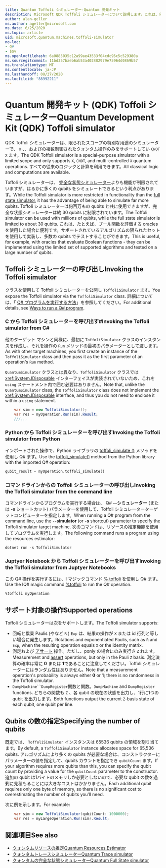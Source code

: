 ```yaml
---
title: Quantum Toffoli シミュレーター-Quantum 開発キット
description: Microsoft QDK Toffoli シミュレーターについて説明します。これは、何百万もの qubits で使用できる特殊な用途のクォンタムシミュレーターです。
author: alan-geller
ms.author: ageller@microsoft.com
ms.date: 6/25/2020
ms.topic: article
uid: microsoft.quantum.machines.toffoli-simulator
no-loc:
- Q#
- $$v
ms.openlocfilehash: 6a0885035c12a99ae43533f04cdc95c5c529380a
ms.sourcegitcommit: 11bd357baeb6ab53a402882979e75964d0869b57
ms.translationtype: MT
ms.contentlocale: ja-JP
ms.lasthandoff: 08/27/2020
ms.locfileid: "88992211"
---
```

# <a name="quantum-development-kit-qdk-toffoli-simulator"></a><span data-ttu-id="0f7c9-103">Quantum 開発キット (QDK) Toffoli シミュレーター</span><span class="sxs-lookup"><span data-stu-id="0f7c9-103">Quantum Development Kit (QDK) Toffoli simulator</span></span>

<span data-ttu-id="0f7c9-104">QDK Toffoli シミュレーターは、限られたスコープの特別な用途のシミュレーターで、 `X` 、、およびの複数制御されたクォンタム操作のみをサポートしてい `CNOT` `X` ます。</span><span class="sxs-lookup"><span data-stu-id="0f7c9-104">The QDK Toffoli simulator is a special-purpose simulator with a limited scope and only supports `X`, `CNOT`, and multi-controlled `X` quantum operations.</span></span> <span data-ttu-id="0f7c9-105">すべての従来のロジックと計算を利用できます。</span><span class="sxs-lookup"><span data-stu-id="0f7c9-105">All classical logic and computations are available.</span></span>

<span data-ttu-id="0f7c9-106">Toffoli シミュレーターは、 [完全な状態シミュレーター](xref:microsoft.quantum.machines.full-state-simulator)よりも機能が制限されていますが、はるかに多くの qubits をシミュレートできるという利点があります。</span><span class="sxs-lookup"><span data-stu-id="0f7c9-106">While the Toffoli simulator is more restricted in functionality than the [full state simulator](xref:microsoft.quantum.machines.full-state-simulator), it has the advantage of being able to simulate far more qubits.</span></span> <span data-ttu-id="0f7c9-107">Toffoli シミュレーターは何百万もの qubits と共に使用できますが、完全な状態シミュレーターは約 30 qubits に制限されています。</span><span class="sxs-lookup"><span data-stu-id="0f7c9-107">The Toffoli simulator can be used with millions of qubits, while the full state simulator is limited to about 30 qubits.</span></span> <span data-ttu-id="0f7c9-108">これは、たとえば、ブール関数を評価する oracles を使用した場合に便利です。サポートされているアルゴリズムの限られたセットを使用して実装し、多数の qubits でテストすることができます。</span><span class="sxs-lookup"><span data-stu-id="0f7c9-108">This is useful, for example, with oracles that evaluate Boolean functions - they can be implemented using the limited set of supported algorithms and tested on a large number of qubits.</span></span>

## <a name="invoking-the-toffoli-simulator"></a><span data-ttu-id="0f7c9-109">Toffoli シミュレーターの呼び出し</span><span class="sxs-lookup"><span data-stu-id="0f7c9-109">Invoking the Toffoli simulator</span></span>

<span data-ttu-id="0f7c9-110">クラスを使用して Toffoli シミュレーターを公開し `ToffoliSimulator` ます。</span><span class="sxs-lookup"><span data-stu-id="0f7c9-110">You expose the Toffoli simulator via the `ToffoliSimulator` class.</span></span> <span data-ttu-id="0f7c9-111">詳細については、「 [ Q# プログラムを実行する方法](xref:microsoft.quantum.guide.host-programs)」を参照してください。</span><span class="sxs-lookup"><span data-stu-id="0f7c9-111">For additional details, see [Ways to run a Q# program](xref:microsoft.quantum.guide.host-programs).</span></span>

### <a name="invoking-the-toffoli-simulator-from-c"></a><span data-ttu-id="0f7c9-112">C から Toffoli シミュレーターを呼び出す#</span><span class="sxs-lookup"><span data-stu-id="0f7c9-112">Invoking the Toffoli simulator from C#</span></span>

<span data-ttu-id="0f7c9-113">他のターゲット マシンと同様に、最初に `ToffoliSimulator` クラスのインスタンスを作成し、それを操作の `Run` メソッドの最初のパラメーターとして渡します。</span><span class="sxs-lookup"><span data-stu-id="0f7c9-113">As with other target machines, you first create an instance of the `ToffoliSimulator` class and then pass it as the first parameter of an operation's `Run` method.</span></span>

<span data-ttu-id="0f7c9-114">`QuantumSimulator` クラスとは異なり、`ToffoliSimulator` クラスでは <xref:System.IDisposable> インターフェイスが実装されていないため、これを `using` ステートメント内で囲む必要はありません。</span><span class="sxs-lookup"><span data-stu-id="0f7c9-114">Note that, unlike the `QuantumSimulator` class, the `ToffoliSimulator` class does not implement the <xref:System.IDisposable> interface, and thus you do not need to enclose it within a `using` statement.</span></span>

```csharp
    var sim = new ToffoliSimulator();
    var res = myOperation.Run(sim).Result;
    ///...
```

### <a name="invoking-the-toffoli-simulator-from-python"></a><span data-ttu-id="0f7c9-115">Python から Toffoli シミュレーターを呼び出す</span><span class="sxs-lookup"><span data-stu-id="0f7c9-115">Invoking the Toffoli simulator from Python</span></span>

<span data-ttu-id="0f7c9-116">インポートされた操作で、Python ライブラリの [toffoli_simulate ()](https://docs.microsoft.com/python/qsharp-core/qsharp.loader.qsharpcallable) メソッドを使用し Q# ます。</span><span class="sxs-lookup"><span data-stu-id="0f7c9-116">Use the [toffoli_simulate()](https://docs.microsoft.com/python/qsharp-core/qsharp.loader.qsharpcallable) method from the Python library with the imported Q# operation:</span></span>

```python
qubit_result = myOperation.toffoli_simulate()
```

### <a name="invoking-the-toffoli-simulator-from-the-command-line"></a><span data-ttu-id="0f7c9-117">コマンドラインからの Toffoli シミュレーターの呼び出し</span><span class="sxs-lookup"><span data-stu-id="0f7c9-117">Invoking the Toffoli simulator from the command line</span></span>

<span data-ttu-id="0f7c9-118">コマンドラインからプログラムを実行する場合は、 Q# **--シミュレーター** (または **-s** ショートカット) パラメーターを使用して、Toffoli シミュレーターターゲットコンピューターを指定します。</span><span class="sxs-lookup"><span data-stu-id="0f7c9-118">When running a Q# program from the command line, use the **--simulator** (or **-s** shortcut) parameter to specify the Toffoli simulator target machine.</span></span> <span data-ttu-id="0f7c9-119">次のコマンドは、リソースの推定機能を使用してプログラムを実行します。</span><span class="sxs-lookup"><span data-stu-id="0f7c9-119">The following command runs a program using the resources estimator:</span></span> 

```dotnetcli
dotnet run -s ToffoliSimulator
```

### <a name="invoking-the-toffoli-simulator-from-juptyer-notebooks"></a><span data-ttu-id="0f7c9-120">Juptyer Notebook から Toffoli シミュレーターを呼び出す</span><span class="sxs-lookup"><span data-stu-id="0f7c9-120">Invoking the Toffoli simulator from Juptyer Notebooks</span></span>

<span data-ttu-id="0f7c9-121">この Q# 操作を実行するには、I マジックコマンド [% toffoli](xref:microsoft.quantum.iqsharp.magic-ref.toffoli) を使用し Q# ます。</span><span class="sxs-lookup"><span data-stu-id="0f7c9-121">Use the IQ# magic command [%toffoli](xref:microsoft.quantum.iqsharp.magic-ref.toffoli) to run the Q# operation.</span></span>

```
%toffoli myOperation
```

## <a name="supported-operations"></a><span data-ttu-id="0f7c9-122">サポート対象の操作</span><span class="sxs-lookup"><span data-stu-id="0f7c9-122">Supported operations</span></span>

<span data-ttu-id="0f7c9-123">Toffoli シミュレーターは次をサポートします。</span><span class="sxs-lookup"><span data-stu-id="0f7c9-123">The Toffoli simulator supports:</span></span>

* <span data-ttu-id="0f7c9-124">回転と累乗 Paulis (やなど `R` ) `Exp` は、結果の操作が `X` または id 行列と等しい場合に発生します。</span><span class="sxs-lookup"><span data-stu-id="0f7c9-124">Rotations and exponentiated Paulis, such as `R` and `Exp`, when the resulting operation equals `X` or the identity matrix.</span></span>
* <span data-ttu-id="0f7c9-125">測定および [アサート](xref:microsoft.quantum.diagnostics.assertmeasurement) 操作。ただし、ponly の場合にのみ実行さ `Z` れます。</span><span class="sxs-lookup"><span data-stu-id="0f7c9-125">Measurement and [assert](xref:microsoft.quantum.diagnostics.assertmeasurement) operations, but only in the Pauli `Z` basis.</span></span> <span data-ttu-id="0f7c9-126">測定演算の確率は常に **0** または **1**であることに注意してください。Toffoli シミュレーターにはランダム性はありません。</span><span class="sxs-lookup"><span data-stu-id="0f7c9-126">Note that a measurement operation's probability is always either **0** or **1**; there is no randomness in the Toffoli simulator.</span></span>
* <span data-ttu-id="0f7c9-127">`DumpMachine``DumpRegister`関数と関数。</span><span class="sxs-lookup"><span data-stu-id="0f7c9-127">`DumpMachine` and `DumpRegister` functions.</span></span>
<span data-ttu-id="0f7c9-128">どちらの関数も `Z` 、各 qubit の現在の状態を出力し、1行に1つの qubit を出力します。</span><span class="sxs-lookup"><span data-stu-id="0f7c9-128">Both functions output the current `Z`-basis state of each qubit, one qubit per line.</span></span>

## <a name="specifying-the-number-of-qubits"></a><span data-ttu-id="0f7c9-129">Qubits の数の指定</span><span class="sxs-lookup"><span data-stu-id="0f7c9-129">Specifying the number of qubits</span></span>

<span data-ttu-id="0f7c9-130">既定では、 `ToffoliSimulator` インスタンスは 65536 qubits の領域を割り当てます。</span><span class="sxs-lookup"><span data-stu-id="0f7c9-130">By default, a `ToffoliSimulator` instance allocates space for 65,536 qubits.</span></span>
<span data-ttu-id="0f7c9-131">アルゴリズムにより多くの qubits が必要な場合は、コンストラクターにパラメーターの値を指定して、qubits カウントを指定でき `qubitCount` ます。</span><span class="sxs-lookup"><span data-stu-id="0f7c9-131">If your algorithm requires more qubits than this, you can specify the qubit count by providing a value for the `qubitCount` parameter to the constructor.</span></span>
<span data-ttu-id="0f7c9-132">追加の qubit は1バイトのメモリしか必要としないので、必要な qubit の数を過剰に見積もることには大きなコストはかかりません。</span><span class="sxs-lookup"><span data-stu-id="0f7c9-132">Each additional qubit requires only one byte of memory, so there is no significant cost to overestimating the number of qubits you'll need.</span></span>

<span data-ttu-id="0f7c9-133">次に例を示します。</span><span class="sxs-lookup"><span data-stu-id="0f7c9-133">For example:</span></span>

```csharp
    var sim = new ToffoliSimulator(qubitCount: 1000000);
    var res = myLargeOperation.Run(sim).Result;
```

## <a name="see-also"></a><span data-ttu-id="0f7c9-134">関連項目</span><span class="sxs-lookup"><span data-stu-id="0f7c9-134">See also</span></span>

- [<span data-ttu-id="0f7c9-135">クォンタムリソースの推定</span><span class="sxs-lookup"><span data-stu-id="0f7c9-135">Quantum Resources Estimator</span></span>](xref:microsoft.quantum.machines.resources-estimator)
- [<span data-ttu-id="0f7c9-136">クォンタムトレースシミュレーター</span><span class="sxs-lookup"><span data-stu-id="0f7c9-136">Quantum Trace simulator</span></span>](xref:microsoft.quantum.machines.qc-trace-simulator.intro)
- [<span data-ttu-id="0f7c9-137">クォンタムの完全な状態シミュレーター</span><span class="sxs-lookup"><span data-stu-id="0f7c9-137">Quantum Full State simulator</span></span>](xref:microsoft.quantum.machines.full-state-simulator) 